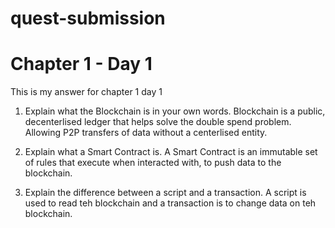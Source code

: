 # quest-submission

# Chapter 1 - Day 1

This is my answer for chapter 1 day 1

1. Explain what the Blockchain is in your own words.
Blockchain is a public, decenterlised ledger that helps solve the double spend problem. Allowing P2P transfers of data without a centerlised entity.

2. Explain what a Smart Contract is.
A Smart Contract is an immutable set of rules that execute when interacted with, to push data to the blockchain.

3. Explain the difference between a script and a transaction.
A script is used to read teh blockchain and a transaction is to change data on teh blockchain.
